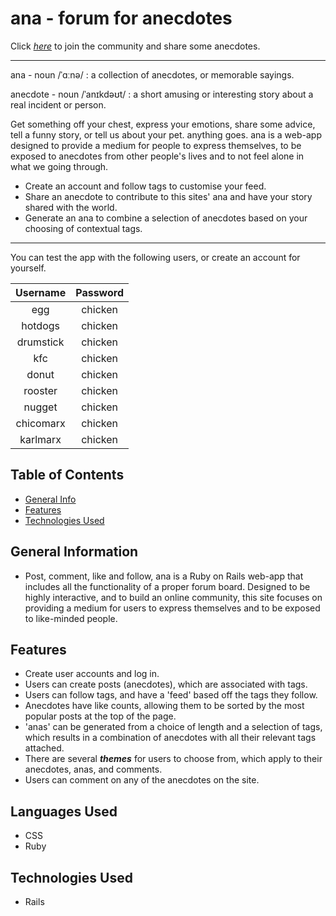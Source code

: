 <!-- # Introduction to Markdown
## Subheading
### Subsubheading
#### Subsubsubheading

Alternative for h2
------------------

Alternative for h1
==================

Paragraphs are respected

New lines are separating your paragraphs.

# Tictactoe

Welcome to my project 0.

## Textual emphasis

Here is a paragraph with **bold** and *italic* text. Also write _underscore_. Also __bold__.

Wow this is ***intense***.

## Lists

- Groucho
- Harpo
- Chico

Alternatively:
* Groucho
* Harpo
* Chico

## Numbered Lists
1. Groucho
1. Harpo
1. Chico
1. Zeppo


## Links
Links are important! Here is a link to [Github](http://www.github.com/).

![Bill Murray](http://www.fillmurray.com/50/50)

## Code 

A commonly used variable in the browser is called `document`. See also: `window`, which also crops up a lot. jQuery uses the `$` variable. 

``` javascript
const happyBoi = function () {
    console.log('beer');
};
``` -->

# ana - forum for anecdotes

Click [_here_](https://ana-anecdotes.herokuapp.com/) to join the community and share some anecdotes.

---------------------

ana - noun /ˈɑːnə/ : a collection of anecdotes, or memorable sayings.

anecdote - noun /ˈanɪkdəʊt/ : a short amusing or interesting story about a real incident or person.

Get something off your chest, express your emotions, share some advice, tell a funny story, or tell us about your pet. anything goes. ana is a web-app designed to provide a medium for people to express themselves, to be exposed to anecdotes from other people's lives and to not feel alone in what we going through.

- Create an account and follow tags to customise your feed.
- Share an anecdote to contribute to this sites' ana and have your story shared with the world.
- Generate an ana to combine a selection of anecdotes based on your choosing of contextual tags.

-----------------

You can test the app with the following users, or create an account for yourself.

| **Username**         | **Password** |
|:--------------------:|:------------:|
|egg                   |   chicken    |
|hotdogs               |   chicken    |
|drumstick             |   chicken    |
|kfc                   |   chicken    |
|donut                 |   chicken    |
|rooster               |   chicken    |
|nugget                |   chicken    |
|chicomarx             |   chicken    |
|karlmarx              |   chicken    |


## Table of Contents
* [General Info](#general-information)
* [Features](#features)
* [Technologies Used](#technologies-used)

## General Information
- Post, comment, like and follow, ana is a Ruby on Rails web-app that includes all the functionality of a proper forum board. Designed to be highly interactive, and to build an online community, this site focuses on providing a medium for users to express themselves and to be exposed to like-minded people.

## Features
- Create user accounts and log in.
- Users can create posts (anecdotes), which are associated with tags. 
- Users can follow tags, and have a 'feed' based off the tags they follow.
- Anecdotes have like counts, allowing them to be sorted by the most popular posts at the top of the page.
- 'anas' can be generated from a choice of length and a selection of tags, which results in a combination of anecdotes with all their relevant tags attached.
- There are several ***themes*** for users to choose from, which apply to their anecdotes, anas, and comments.
- Users can comment on any of the anecdotes on the site.

## Languages Used
- CSS
- Ruby

## Technologies Used
- Rails
